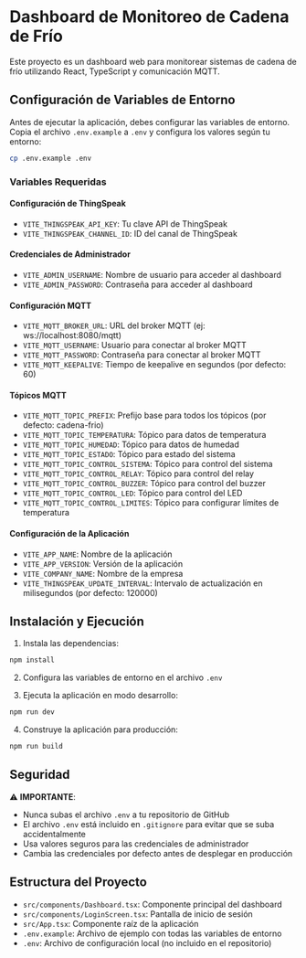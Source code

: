 # Dashboard de Monitoreo de Cadena de Frío

Este proyecto es un dashboard web para monitorear sistemas de cadena de frío utilizando React, TypeScript y comunicación MQTT.

## Configuración de Variables de Entorno

Antes de ejecutar la aplicación, debes configurar las variables de entorno. Copia el archivo `.env.example` a `.env` y configura los valores según tu entorno:

```bash
cp .env.example .env
```

### Variables Requeridas

#### Configuración de ThingSpeak
- `VITE_THINGSPEAK_API_KEY`: Tu clave API de ThingSpeak
- `VITE_THINGSPEAK_CHANNEL_ID`: ID del canal de ThingSpeak

#### Credenciales de Administrador
- `VITE_ADMIN_USERNAME`: Nombre de usuario para acceder al dashboard
- `VITE_ADMIN_PASSWORD`: Contraseña para acceder al dashboard

#### Configuración MQTT
- `VITE_MQTT_BROKER_URL`: URL del broker MQTT (ej: ws://localhost:8080/mqtt)
- `VITE_MQTT_USERNAME`: Usuario para conectar al broker MQTT
- `VITE_MQTT_PASSWORD`: Contraseña para conectar al broker MQTT
- `VITE_MQTT_KEEPALIVE`: Tiempo de keepalive en segundos (por defecto: 60)

#### Tópicos MQTT
- `VITE_MQTT_TOPIC_PREFIX`: Prefijo base para todos los tópicos (por defecto: cadena-frio)
- `VITE_MQTT_TOPIC_TEMPERATURA`: Tópico para datos de temperatura
- `VITE_MQTT_TOPIC_HUMEDAD`: Tópico para datos de humedad
- `VITE_MQTT_TOPIC_ESTADO`: Tópico para estado del sistema
- `VITE_MQTT_TOPIC_CONTROL_SISTEMA`: Tópico para control del sistema
- `VITE_MQTT_TOPIC_CONTROL_RELAY`: Tópico para control del relay
- `VITE_MQTT_TOPIC_CONTROL_BUZZER`: Tópico para control del buzzer
- `VITE_MQTT_TOPIC_CONTROL_LED`: Tópico para control del LED
- `VITE_MQTT_TOPIC_CONTROL_LIMITES`: Tópico para configurar límites de temperatura

#### Configuración de la Aplicación
- `VITE_APP_NAME`: Nombre de la aplicación
- `VITE_APP_VERSION`: Versión de la aplicación
- `VITE_COMPANY_NAME`: Nombre de la empresa
- `VITE_THINGSPEAK_UPDATE_INTERVAL`: Intervalo de actualización en milisegundos (por defecto: 120000)

## Instalación y Ejecución

1. Instala las dependencias:
```bash
npm install
```

2. Configura las variables de entorno en el archivo `.env`

3. Ejecuta la aplicación en modo desarrollo:
```bash
npm run dev
```

4. Construye la aplicación para producción:
```bash
npm run build
```

## Seguridad

⚠️ **IMPORTANTE**: 
- Nunca subas el archivo `.env` a tu repositorio de GitHub
- El archivo `.env` está incluido en `.gitignore` para evitar que se suba accidentalmente
- Usa valores seguros para las credenciales de administrador
- Cambia las credenciales por defecto antes de desplegar en producción

## Estructura del Proyecto

- `src/components/Dashboard.tsx`: Componente principal del dashboard
- `src/components/LoginScreen.tsx`: Pantalla de inicio de sesión
- `src/App.tsx`: Componente raíz de la aplicación
- `.env.example`: Archivo de ejemplo con todas las variables de entorno
- `.env`: Archivo de configuración local (no incluido en el repositorio)